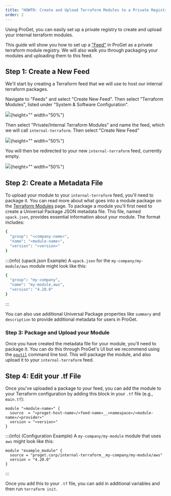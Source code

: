 ```yaml
---
title: "HOWTO: Create and Upload Terraform Modules to a Private Registry in ProGet"
order: 2
---
```


Using ProGet, you can easily set up a private registry to create and upload your internal terraform modules.

This guide will show you how to set up a ["Feed"](/docs/proget/feeds/feed-overview) in ProGet as a private terraform module registry. We will also walk you through packaging your modules and uploading them to this feed.

## Step 1: Create a New Feed

We'll start by creating a Terraform feed that we will use to host our internal terraform packages. 

Navigate to "Feeds" and select "Create New Feed". Then select "Terraform Modules", listed under "System & Software Configuration".

![](/resources/docs/proget-terraform-createfeed.png){height="" width="50%"}

Then select "Private/Internal Terraform Modules" and name the feed, which we will call `internal-terraform`. Then select "Create New Feed"

![](/resources/docs/proget-terraform-createprivate.png){height="" width="50%"}

You will then be redirected to your new `internal-terraform` feed, currently empty.

![](/resources/docs/proget-terraform-emptyprivate.png){height="" width="50%"}

## Step 2: Create a Metadata File

To upload your module to your `internal-terraform` feed, you'll need to package it. You can read more about what goes into a module package on the [Terraform Modules](#terraform-module-packages#terraform-modules) page. To package a module you'll first need to create a Universal Package JSON metadata file. This file, named `upack.json`, provides essential information about your module. The format includes:

```bash
{
  "group": "«company-name»",
  "name": "«module-name»",
  "version": "«version»"
}
```

:::(info) (upack.json Example)
A `upack.json` for the `my-company/my-module/aws` module might look like this:

```bash
{
  "group": "my-company",
  "name": "my-module.aws",
  "version": "4.20.0"
}
```
:::

You can also use additional Universal Package properties like `summary` and `description` to provide additional metadata for users in ProGet.

### Step 3: Package and Upload your Module

Once you have created the metadata file for your module, you'll need to package it. You can do this through ProGet's UI but we recommend using the [`pgutil`](/docs/proget/api/pgutil) command line tool. This will package the module, and also upload it to your `internal-terraform` feed.   


## Step 4: Edit your .tf File

Once you've uploaded a package to your feed, you can add the module to your Terraform configuration by adding this block in your `.tf` file (e.g., `main.tf`):

```
module "«module-name»" {
  source  = "«proget-host-name»/«feed-name»__«namespace»/«module-name»/«provider»"
  version = "«version»"
}
```

:::(info) (Configuration Example)
A `my-company/my-module` module that uses `aws` might look like this:

```
module "example_module" {
  source = "proget.corp/internal-terraform__my-company/my-module/aws"
  version = "4.20.0"
}
```
:::

Once you add this to your `.tf` file, you can add in additional variables and then run `terraform init`.
